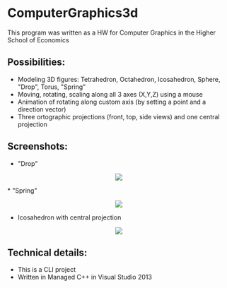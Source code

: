 # ComputerGraphics3d

This program was written as a HW for Computer Graphics in the Higher School of Economics

## Possibilities:

* Modeling 3D figures: Tetrahedron, Octahedron, Icosahedron, Sphere, "Drop", Torus, "Spring"
* Moving, rotating, scaling along all 3 axes (X,Y,Z) using a mouse
* Animation of rotating along custom axis (by setting a point and a direction vector)
* Three ortographic projections (front, top, side views) and one central projection

## Screenshots:

* "Drop" 
<p align="center">
  <img src="https://cloud.githubusercontent.com/assets/8056483/10841603/088a129e-7efc-11e5-99cc-f822e668a799.png" />
</p>
* "Spring"
<p align="center">
  <img src="https://cloud.githubusercontent.com/assets/8056483/10841720/d9a49dd6-7efc-11e5-95fa-e979734ebcc6.png" />
</p>

* Icosahedron with central projection
<p align="center">
 <img src="https://cloud.githubusercontent.com/assets/8056483/10841738/0710245c-7efd-11e5-9c5c-1ae4d85ddcef.png" />
</p>

## Technical details:
* This is a CLI project
* Written in Managed C++ in Visual Studio 2013
